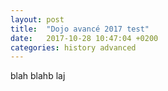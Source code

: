 ```yaml
---
layout: post
title:  "Dojo avancé 2017 test"
date:   2017-10-28 10:47:04 +0200
categories: history advanced
---
```



blah blahb laj
